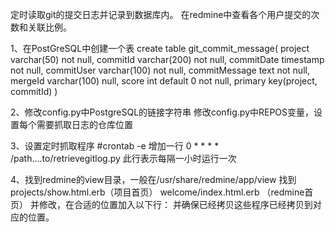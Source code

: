 定时读取git的提交日志并记录到数据库内。
在redmine中查看各个用户提交的次数和关联比例。

1、在PostGreSQL中创建一个表
    create table git_commit_message(
        project varchar(50) not null,
        commitId varchar(200) not null,
        commitDate timestamp not null,
        commitUser varchar(100) not null,
        commitMessage text not null,
        mergeId varchar(100) null,
        score int default 0 not null,
        primary key(project, commitId)
    )


2、修改config.py中PostgreSQL的链接字符串
        修改config.py中REPOS变量，设置每个需要抓取日志的仓库位置

3、设置定时抓取程序
    #crontab -e
    增加一行  0 * * * * /path....to/retrievegitlog.py 此行表示每隔一小时运行一次
    
4、找到redmine的view目录，一般在/usr/share/redmine/app/view
    找到 projects/show.html.erb（项目首页）   welcome/index.html.erb （redmine首页） 并修改，在合适的位置加入以下行：
    <link rel="stylesheet" type="text/css" href="/projects/redmine/logsummary.css" />
	<script type="text/javascript" src="/projects/redmine/logsummary.py" charset="UTF-8"></script>
	<script type="text/javascript" src="/projects/redmine/logsummary.js" charset="UTF-8"></script>
    并确保已经拷贝这些程序已经拷贝到对应的位置。
    
    
